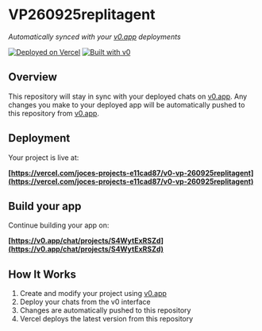 # VP260925replitagent

*Automatically synced with your [v0.app](https://v0.app) deployments*

[![Deployed on Vercel](https://img.shields.io/badge/Deployed%20on-Vercel-black?style=for-the-badge&logo=vercel)](https://vercel.com/joces-projects-e11cad87/v0-vp-260925replitagent)
[![Built with v0](https://img.shields.io/badge/Built%20with-v0.app-black?style=for-the-badge)](https://v0.app/chat/projects/S4WytExRSZd)

## Overview

This repository will stay in sync with your deployed chats on [v0.app](https://v0.app).
Any changes you make to your deployed app will be automatically pushed to this repository from [v0.app](https://v0.app).

## Deployment

Your project is live at:

**[https://vercel.com/joces-projects-e11cad87/v0-vp-260925replitagent](https://vercel.com/joces-projects-e11cad87/v0-vp-260925replitagent)**

## Build your app

Continue building your app on:

**[https://v0.app/chat/projects/S4WytExRSZd](https://v0.app/chat/projects/S4WytExRSZd)**

## How It Works

1. Create and modify your project using [v0.app](https://v0.app)
2. Deploy your chats from the v0 interface
3. Changes are automatically pushed to this repository
4. Vercel deploys the latest version from this repository